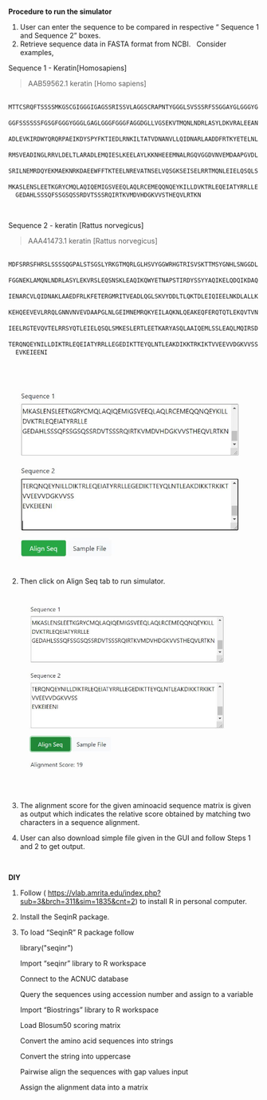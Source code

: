 **Procedure to run the simulator**
&nbsp;
1.	User can enter the sequence to be compared in respective “ Sequence 1 and Sequence 2”  boxes. 
2.	Retrieve sequence data in FASTA format from NCBI. 
&nbsp;
Consider examples,
&nbsp;

Sequence 1 -  Keratin[Homosapiens]
&nbsp;

>AAB59562.1 keratin [Homo sapiens]&nbsp;
>
      MTTCSRQFTSSSSMKGSCGIGGGIGAGSSRISSVLAGGSCRAPNTYGGGLSVSSSRFSSGGAYGLGGGYG
      GGFSSSSSSFGSGFGGGYGGGLGAGLGGGFGGGFAGGDGLLVGSEKVTMQNLNDRLASYLDKVRALEEAN
      ADLEVKIRDWYQRQRPAEIKDYSPYFKTIEDLRNKILTATVDNANVLLQIDNARLAADDFRTKYETELNL
      RMSVEADINGLRRVLDELTLARADLEMQIESLKEELAYLKKNHEEEMNALRGQVGGDVNVEMDAAPGVDL
      SRILNEMRDQYEKMAEKNRKDAEEWFFTKTEELNREVATNSELVQSGKSEISELRRTMQNLEIELQSQLS
      MKASLENSLEETKGRYCMQLAQIQEMIGSVEEQLAQLRCEMEQQNQEYKILLDVKTRLEQEIATYRRLLE
      GEDAHLSSSQFSSGSQSSRDVTSSSRQIRTKVMDVHDGKVVSTHEQVLRTKN
&nbsp;


Sequence 2 - keratin [Rattus norvegicus]
&nbsp;

>AAA41473.1 keratin [Rattus norvegicus]&nbsp;
>
      MDFSRRSFHRSLSSSSQGPALSTSGSLYRKGTMQRLGLHSVYGGWRHGTRISVSKTTMSYGNHLSNGGDL
      FGGNEKLAMQNLNDRLASYLEKVRSLEQSNSKLEAQIKQWYETNAPSTIRDYSSYYAQIKELQDQIKDAQ
      IENARCVLQIDNAKLAAEDFRLKFETERGMRITVEADLQGLSKVYDDLTLQKTDLEIQIEELNKDLALLK
      KEHQEEVEVLRRQLGNNVNVEVDAAPGLNLGEIMNEMRQKYEILAQKNLQEAKEQFERQTQTLEKQVTVN
      IEELRGTEVQVTELRRSYQTLEIELQSQLSMKESLERTLEETKARYASQLAAIQEMLSSLEAQLMQIRSD
      TERQNQEYNILLDIKTRLEQEIATYRRLLEGEDIKTTEYQLNTLEAKDIKKTRKIKTVVEEVVDGKVVSS
      EVKEIEENI
&nbsp;
<center><img src="images/1.png" title="" /></center>
&nbsp;

2.	Then click on Align Seq tab to run simulator.
&nbsp;
<center><img src="images/2.png" title="" /></center>
&nbsp;

3.	The alignment score for the given aminoacid sequence matrix is given as output which indicates the relative score obtained by matching two characters in a sequence alignment.
&nbsp;

4.	User can also download simple file given in the GUI and follow Steps 1 and 2 to get output. 


&nbsp;
&nbsp;
&nbsp;




**DIY**
&nbsp;
&nbsp;


1.	Follow ( https://vlab.amrita.edu/index.php?sub=3&brch=311&sim=1835&cnt=2) to install R in personal computer.

2.	Install the SeqinR package.

3.	To load “SeqinR” R package follow 
      
      library("seqinr") 
      
     Import “seqinr” library to R workspace
     
     Connect to the ACNUC database
     
     Query the sequences using accession number and assign to a variable
     
     Import “Biostrings” library to R workspace
     
     Load Blosum50 scoring matrix
     
     Convert the amino acid sequences into strings
     
     Convert the string into uppercase
     
     Pairwise align the sequences with gap values input
     
     Assign the alignment data into a matrix

